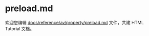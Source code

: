 preload.md
===

欢迎您编辑 <a target="__blank" href="https://github.com/jaywcjlove/html-tutorial/blob/main/docs/reference/av/property/preload.md">docs/reference/av/property/preload.md</a> 文件，共建 HTML Tutorial 文档。
